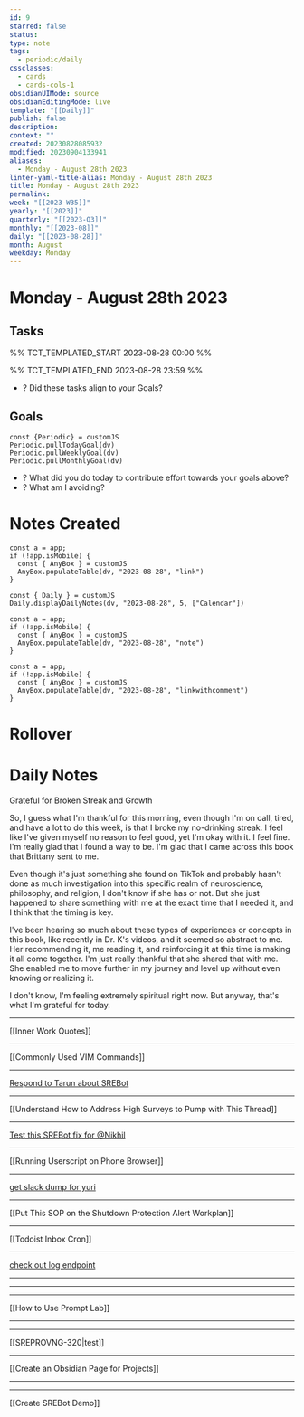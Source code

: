 ```yaml
---
id: 9
starred: false
status: 
type: note
tags:
  - periodic/daily
cssclasses:
  - cards
  - cards-cols-1
obsidianUIMode: source
obsidianEditingMode: live
template: "[[Daily]]"
publish: false
description: 
context: ""
created: 20230828085932
modified: 20230904133941
aliases:
  - Monday - August 28th 2023
linter-yaml-title-alias: Monday - August 28th 2023
title: Monday - August 28th 2023
permalink: 
week: "[[2023-W35]]"
yearly: "[[2023]]"
quarterly: "[[2023-Q3]]"
monthly: "[[2023-08]]"
daily: "[[2023-08-28]]"
month: August
weekday: Monday
---
```


# Monday - August 28th 2023

## Tasks

%% TCT_TEMPLATED_START 2023-08-28 00:00 %%

%% TCT_TEMPLATED_END 2023-08-28 23:59 %%
- ? Did these tasks align to your Goals?

## Goals

```dataviewjs
const {Periodic} = customJS
Periodic.pullTodayGoal(dv)
Periodic.pullWeeklyGoal(dv)
Periodic.pullMonthlyGoal(dv)
```
- ? What did you do today to contribute effort towards your goals above?
- ? What am I avoiding?

# Notes Created

```dataviewjs
const a = app;
if (!app.isMobile) {
  const { AnyBox } = customJS
  AnyBox.populateTable(dv, "2023-08-28", "link")
}
```

```dataviewjs
const { Daily } = customJS
Daily.displayDailyNotes(dv, "2023-08-28", 5, ["Calendar"])
```

```dataviewjs
const a = app;
if (!app.isMobile) {
  const { AnyBox } = customJS
  AnyBox.populateTable(dv, "2023-08-28", "note")
}
```

```dataviewjs
const a = app;
if (!app.isMobile) {
  const { AnyBox } = customJS
  AnyBox.populateTable(dv, "2023-08-28", "linkwithcomment")
}
```
# Rollover


# Daily Notes

Grateful for Broken Streak and Growth

So, I guess what I'm thankful for this morning, even though I'm on call, tired, and have a lot to do this week, is that I broke my no-drinking streak. I feel like I've given myself no reason to feel good, yet I'm okay with it. I feel fine. I'm really glad that I found a way to be. I'm glad that I came across this book that Brittany sent to me.

Even though it's just something she found on TikTok and probably hasn't done as much investigation into this specific realm of neuroscience, philosophy, and religion, I don't know if she has or not. But she just happened to share something with me at the exact time that I needed it, and I think that the timing is key.

I've been hearing so much about these types of experiences or concepts in this book, like recently in Dr. K's videos, and it seemed so abstract to me. Her recommending it, me reading it, and reinforcing it at this time is making it all come together. I'm just really thankful that she shared that with me. She enabled me to move further in my journey and level up without even knowing or realizing it.

I don't know, I'm feeling extremely spiritual right now. But anyway, that's what I'm grateful for today.

---

[[Inner Work Quotes]]



---


[[Commonly Used VIM Commands]]


---


[Respond to Tarun about SREBot](https://todoist.com/showTask?id=7177038745)


---

[[Understand How to Address High Surveys to Pump with This Thread]]


---


[Test this SREBot fix for @Nikhil](https://todoist.com/showTask?id=7177050470)


---


[[Running Userscript on Phone Browser]]


---

[get slack dump for yuri](https://todoist.com/showTask?id=7177067582)


---

[[Put This SOP on the Shutdown Protection Alert Workplan]]


---


[[Todoist Inbox Cron]]


---

[check out log endpoint](https://todoist.com/showTask?id=7177077551)


---



---




---


[[How to Use Prompt Lab]]


---




---


[[SREPROVNG-320|test]]  


---


[[Create an Obsidian Page for Projects]]


---


---


[[Create SREBot Demo]]
